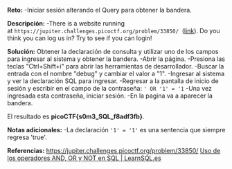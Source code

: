 
**Reto:**
-Iniciar sesión alterando el Query para obtener la bandera.

**Descripción:**
-There is a website running at `https://jupiter.challenges.picoctf.org/problem/33850/` 
  ([link](https://jupiter.challenges.picoctf.org/problem/33850/)). Do you think you can log us in? Try to see if you can login!

**Solución:**
Obtener la declaración de consulta y utilizar uno de los campos para ingresar al sistema y obtener la bandera.
-Abrir la página.
-Presiona las teclas "Ctrl+Shift+i" para abrir las herramientas de desarrollador.
-Buscar la entrada con el nombre "debug" y cambiar el valor a "1".
-Ingresar al sistema y ver la declaración SQL para ingresar.
-Regresar a la pantalla de inicio de sesión y escribir en el campo de la contraseña:
`' OR '1' = '1`
-Una vez ingresada esta contraseña, iniciar sesión.
-En la pagina va a aparecer la bandera.

El resultado es **picoCTF{s0m3_SQL_f8adf3fb}**.

**Notas adicionales:**
-La declaración `'1' = '1'` es una sentencia que siempre regresa 'true'.

**Referencias:**
https://jupiter.challenges.picoctf.org/problem/33850/
[Uso de los operadores AND, OR y NOT en SQL | LearnSQL.es](https://learnsql.es/blog/uso-de-los-operadores-and-or-y-not-en-sql/)